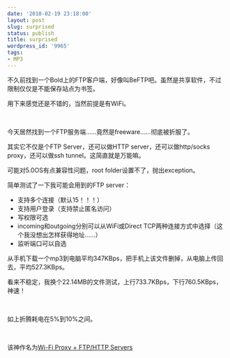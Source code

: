 ```yaml
---
date: '2010-02-19 23:18:00'
layout: post
slug: surprised
status: publish
title: surprised
wordpress_id: '9965'
tags:
- MP3
---
```


不久前找到一个Bold上的FTP客户端，好像叫BeFTP吧。虽然是共享软件，不过限制仅仅是不能保存站点为书签。

用下来感觉还是不错的，当然前提是有WiFi。

 

今天居然找到一个FTP服务端……竟然是freeware……彻底被折服了。

其实它不仅是个FTP Server，还可以做HTTP server，还可以做http/socks proxy，还可以做ssh tunnel。这简直就是万能嘛。

可能对5.0OS有点兼容性问题，root folder设置不了，抛出exception。

简单测试了一下我可能会用到的FTP server：

  * 支持多个连接（默认15！！！）
  * 支持用户登录（支持禁止匿名访问）
  * 写权限可选
  * incoming和outgoing分别可以从WiFi或Direct TCP两种连接方式中选择（这个我没想出怎样获得地址……）
  * 监听端口可以自选

从手机下载一个mp3到电脑平均347KBps，把手机上该文件删掉，从电脑上传回去，平均527.3KBps。

看来不稳定，我换个22.14MB的文件测试，上行733.7KBps，下行760.5KBps，神速！

 

如上折腾耗电在5%到10%之间。

 

该神作名为[Wi-Fi Proxy + FTP/HTTP Servers](http://www.foryourblackberry.com)
